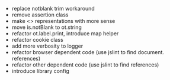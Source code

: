 * replace notblank trim workaround
* remove assertion class
* make <<blank>> representations with more sense
* move is.notBlank to ot.string
* refactor ot.label.print, introduce map helper
* refactor cookie class
* add more verbosity to logger
* refactor browser dependent code (use jslint to find document. references)
* refactor other dependent code (use jslint to find references)
* introduce library config